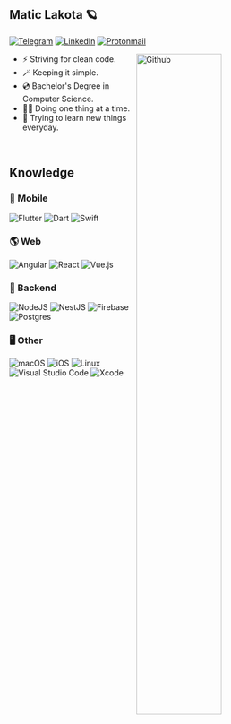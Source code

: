 <!-- Title -->
## Matic Lakota 🪐

<!-- Badges -->
[![Telegram](https://img.shields.io/badge/Telegram-2CA5E0?style=for-the-badge&logo=telegram&logoColor=white)](https://t.me/maticla)
[![LinkedIn](https://img.shields.io/badge/linkedin-%230077B5.svg?style=for-the-badge&logo=linkedin&logoColor=white)](https://si.linkedin.com/in/matic-lakota-994116193)
[![Protonmail](https://img.shields.io/badge/ProtonMail-8B89CC?style=for-the-badge&logo=protonmail&logoColor=white)](mailto:matic18@protonmail.com)

<img width="55%" align="right" alt="Github" src="https://resources.github.com/assets/img/site/octocat-help.svg" />

- ⚡️ Striving for clean code.
- 🪄 Keeping it simple.
- 💿 Bachelor's Degree in Computer Science.
- 👷‍♂️ Doing one thing at a time.
- 🧠 Trying to learn new things everyday.

&nbsp;

## Knowledge

### 📱 Mobile

![Flutter](https://img.shields.io/badge/Flutter-%2302569B.svg?style=for-the-badge&logo=Flutter&logoColor=white)
![Dart](https://img.shields.io/badge/dart-%230175C2.svg?style=for-the-badge&logo=dart&logoColor=white)
![Swift](https://img.shields.io/badge/swift-F54A2A?style=for-the-badge&logo=swift&logoColor=white)

### 🌎 Web

![Angular](https://img.shields.io/badge/angular-%23DD0031.svg?style=for-the-badge&logo=angular&logoColor=white)
![React](https://img.shields.io/badge/react-%2320232a.svg?style=for-the-badge&logo=react&logoColor=%2361DAFB)
![Vue.js](https://img.shields.io/badge/vuejs-%2335495e.svg?style=for-the-badge&logo=vuedotjs&logoColor=%234FC08D)


### 🔮 Backend

![NodeJS](https://img.shields.io/badge/node.js-6DA55F?style=for-the-badge&logo=node.js&logoColor=white)
![NestJS](https://img.shields.io/badge/nestjs-%23E0234E.svg?style=for-the-badge&logo=nestjs&logoColor=white)
![Firebase](https://img.shields.io/badge/Firebase-039BE5?style=for-the-badge&logo=Firebase&logoColor=white)
![Postgres](https://img.shields.io/badge/postgres-%23316192.svg?style=for-the-badge&logo=postgresql&logoColor=white)

### 🖥 Other

![macOS](https://img.shields.io/badge/mac%20os-000000?style=for-the-badge&logo=macos&logoColor=F0F0F0)
![iOS](https://img.shields.io/badge/iOS-000000?style=for-the-badge&logo=ios&logoColor=white)
![Linux](https://img.shields.io/badge/Linux-FCC624?style=for-the-badge&logo=linux&logoColor=black)
![Visual Studio Code](https://img.shields.io/badge/Visual%20Studio%20Code-0078d7.svg?style=for-the-badge&logo=visual-studio-code&logoColor=white)
![Xcode](https://img.shields.io/badge/Xcode-007ACC?style=for-the-badge&logo=Xcode&logoColor=white)
